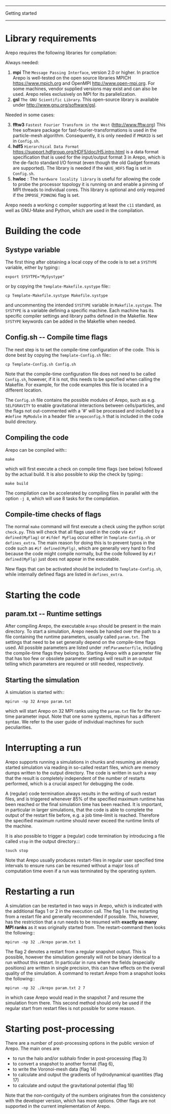 *******************
Getting started
*******************


Library requirements
====================

Arepo requires the following libraries for compilation:

Always needed:

1. **mpi** The `Message Passing Interface`, version 2.0 or higher. 
   In practice Arepo is well-tested on the open source libraries
   MPICH <https://www.mpich.org> and OpenMPI <http://www.open-mpi.org>.
   For some machines, vendor supplied versions may exist and can also be used.
   Arepo relies exclusively on MPI for its parallelization.
2. **gsl** `The GNU Scientific Library`. This open-source library is available 
   under <http://www.gnu.org/software/gsl>.
   
Needed in some cases:

3. **fftw3** `Fastest Fourier Transform in the West` (<http://www.fftw.org>)
   This free software package for fast-fourier-transformations is used in the 
   particle-mesh algorithm. Consequently, it is only needed if ``PMGRID`` is 
   set in ``Config.sh``.
4. **hdf5** `Hierarchical Data Format` <https://support.hdfgroup.org/HDF5/doc/H5.intro.html> 
   is a data format specification that is used for the input/output format 3 
   in Arepo, which is the de-facto standard I/O format (even though the old 
   Gadget formats are supported). The library is needed if the ``HAVE_HDF5`` 
   flag is set in `Config.sh`.
5. **hwloc** : The `hardware locality library` is useful for allowing
   the code to probe the processor topology it is running on and enable a
   pinning of MPI threads to individual cores. This library is optional and
   only required if the ``IMPOSE_PINNING`` flag is set.


Arepo needs a working c compiler supporting at least the ``c11`` standard, as 
well as GNU-Make and Python, which are used in the compilation.

Building the code 
=================

Systype variable
----------------

The first thing after obtaining a local copy of the code is to set a ``SYSTYPE``
variable, either by typing::

    export SYSYTPE="MySystype"

or by copying the ``Template-Makefile.systype`` file::

    cp Template-Makefile.systype Makefile.systype

and uncommenting the intended ``SYSTYPE`` variable in ``Makefile.systype``.
The ``SYSTYPE`` is a variable defining a specific machine. Each machine has its
specific compiler settings and library paths defined in the Makefile. New ``SYSTYPE``
keywords can be added in the Makefile when needed.

Config.sh -- Compile time flags
-------------------------------

The next step is to set the compile-time configuration of the code. This is 
done best by copying the ``Template-Config.sh`` file::

    cp Template-Config.sh Config.sh

Note that the compile-time configuration file does not need to be called ``Config.sh``,
however, if it is not, this needs to be specified when calling the Makefile.
For example, for the code examples this file is located in a different location.

The ``Config.sh`` file contains the possible modules of Arepo, such as e.g. 
``SELFGRAVITY`` to enable gravitational interactions between cells/particles, and the
flags not out-commented with a '#' will be processed and included by a 
``#define MyModule`` in a header file ``arepoconfig.h`` that is included in the 
code build directory.

Compiling the code
------------------

Arepo can be compiled with::

    make

which will first execute a check on compile time flags (see below) followed
by the actual build. It is also possible to skip the check by typing::

    make build

The compilation can be accelerated by compiling files in parallel with the 
option ``-j 8``, which will use 8 tasks for the compilation.

Compile-time checks of flags
----------------------------

The normal ``make`` command will first execute a check using the python script
``check.py``. This will check that all flags used in the code via 
``#if defined(MyFlag)`` or ``#ifdef MyFlag`` occur either in ``Template-Config.sh`` 
or ``defines_extra``. The main reason for doing this is to prevent typos in the 
code such as ``#if defined(MyFlg)``, which are generally very hard to find 
because the code might compile normally, but the code followed by 
``#if defined(MyFlg)`` just does not appear in the executable.

New flags that can be activated should be included to ``Template-Config.sh``,
while internally defined flags are listed in ``defines_extra``.

Starting the code
=================

param.txt -- Runtime settings
-----------------------------

After compiling Arepo, the executable ``Arepo`` should be present in the main 
directory. To start a simulation, Arepo needs be handed over the path to 
a file containing the runtime parameters, usually called ``param.txt``.
The settings that need to be set generally depend on the compile-time flags
used. All possible parameters are listed under :ref:`Parameterfile`, including the 
compile-time flags they belong to. Starting Arepo with a parameter file that has 
too few or obsolete parameter settings will result in an output telling which
parameters are required or still needed, respectively.

Starting the simulation
-----------------------

A simulation is started with::

    mpirun -np 32 Arepo param.txt

which will start Arepo on 32 MPI ranks using the ``param.txt`` file for the 
run-time parameter input. Note that one some systems, mpirun has a different
syntax. We refer to the user guide of individual machines for such 
peculiarities.

Interrupting a run
==================

Arepo supports running a simulations in chunks and resuming an already started
simulation via reading in so-called restart files, which are memory dumps 
written to the output directory. The code is written in such a way that the 
result is completely independent of the number of restarts performed, which is
a crucial aspect for debugging the code.

A (regular) code termination always results in the writing of such restart 
files, and is triggered whenever 85% of the specified maximum runtime has been 
reached or the final simulation time has been reached.
It is important, in particular in larger simulations, that the code is able to 
complete the output of the restart file before, e.g. a job time-limit is 
reached. Therefore the specified maximum runtime should never exceed the 
runtime limits of the machine.

It is also possible to trigger a (regular) code termination by introducing a 
file called ``stop`` in the output directory.::

    touch stop

Note that Arepo usually produces restart-files in regular user specified time 
intervals to ensure runs can be resumed without a major loss of computation
time even if a run was terminated by the operating system.

Restarting a run
================

A simulation can be restarted in two ways in Arepo, which is indicated with the
additional flags 1 or 2 in the execution call. The flag 1 is the restarting
from a restart file and generally recommended if possible. This, however, 
has the restriction that a run needs to be resumed with **exactly as many MPI 
ranks** as it was originally started from. The restart-command then looks 
the following::

    mpirun -np 32 ./Arepo param.txt 1

The flag 2 denotes a restart from a regular snapshot output. This is possible, 
however the simulation generally will not be binary identical to a run without 
this restart. In particular in runs where the fields (especially positions) are
written in single precision, this can have effects on the overall quality of
the simulation. A command to restart Arepo from a snapshot looks the following::

    mpirun -np 32 ./Arepo param.txt 2 7

in which case Arepo would read in the snapshot 7 and resume the simulation from
there. This second method should only be used if the regular start from 
restart files is not possible for some reason.

Starting post-processing
========================

There are a number of post-processing options in the public version of 
Arepo. The main ones are 

* to run the halo and/or subhalo finder in post-processing (flag 3)
* to convert a snapshot to another format (flag 6),
* to write the Voronoi-mesh data (flag 14)
* to calculate and output the gradients of hydrodynamical quantities (flag 17)
* to calculate and output the gravitational potential (flag 18)

Note that the non-contiguity of the numbers originates from the consistency 
with the developer version, which has more options. Other flags are not 
supported in the current implementation of Arepo.
